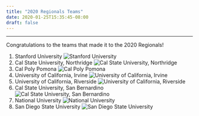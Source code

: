 ```yaml
---
title: "2020 Regionals Teams"
date: 2020-01-25T15:35:45-08:00
draft: false
---
```

<hr>
Congratulations to the teams that made it to the 2020 Regionals!<!--more-->

1. Stanford University ![Stanford University](/images/2020-Teams/stanford.webp) <br>
2. Cal State University, Northridge ![Cal State University, Northridge](/images/2020-Teams/csun.webp) <br>
3. Cal Poly Pomona ![Cal Poly Pomona](/images/2020-Teams/calpolypomona.webp) <br>
4. University of California, Irvine ![University of California, Irvine](/images/2020-Teams/uci.webp) <br>
5. University of California, Riverside ![University of California, Riverside](/images/2020-Teams/ucr.webp) <br>
6. Cal State University, San Bernardino ![Cal State University, San Bernardino](/images/2020-Teams/csub.webp) <br>
7. National University ![National University](/images/2020-Teams/nationaluniversity.webp) <br>
8. San Diego State University ![San Diego State University](/images/2020-Teams/sandiegostate.webp) <br>
